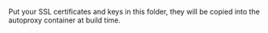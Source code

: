 Put your SSL certificates and keys in this folder, they will be copied into the
autoproxy container at build time.
